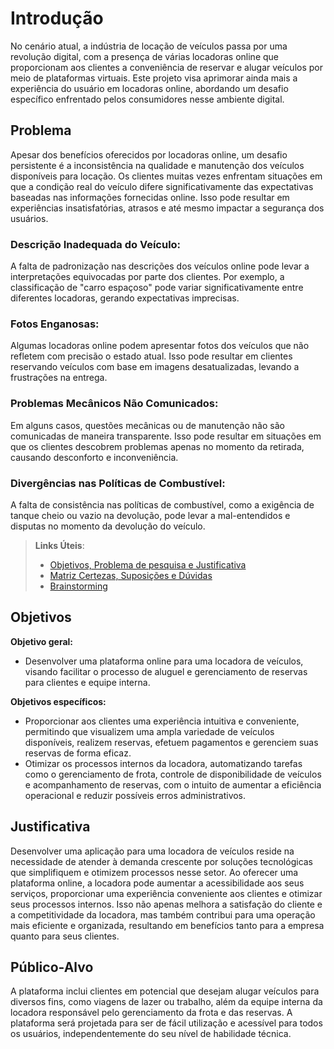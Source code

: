 # Introdução

No cenário atual, a indústria de locação de veículos passa por uma revolução digital, com a presença de várias locadoras online que proporcionam aos clientes a conveniência de reservar e alugar veículos por meio de plataformas virtuais. Este projeto visa aprimorar ainda mais a experiência do usuário em locadoras online, abordando um desafio específico enfrentado pelos consumidores nesse ambiente digital.

## Problema
Apesar dos benefícios oferecidos por locadoras online, um desafio persistente é a inconsistência na qualidade e manutenção dos veículos disponíveis para locação. Os clientes muitas vezes enfrentam situações em que a condição real do veículo difere significativamente das expectativas baseadas nas informações fornecidas online. Isso pode resultar em experiências insatisfatórias, atrasos e até mesmo impactar a segurança dos usuários.

### Descrição Inadequada do Veículo:

A falta de padronização nas descrições dos veículos online pode levar a interpretações equivocadas por parte dos clientes. Por exemplo, a classificação de "carro espaçoso" pode variar significativamente entre diferentes locadoras, gerando expectativas imprecisas.

### Fotos Enganosas:

Algumas locadoras online podem apresentar fotos dos veículos que não refletem com precisão o estado atual. Isso pode resultar em clientes reservando veículos com base em imagens desatualizadas, levando a frustrações na entrega.

### Problemas Mecânicos Não Comunicados:

Em alguns casos, questões mecânicas ou de manutenção não são comunicadas de maneira transparente. Isso pode resultar em situações em que os clientes descobrem problemas apenas no momento da retirada, causando desconforto e inconveniência.

### Divergências nas Políticas de Combustível:

A falta de consistência nas políticas de combustível, como a exigência de tanque cheio ou vazio na devolução, pode levar a mal-entendidos e disputas no momento da devolução do veículo.

> **Links Úteis**:
> - [Objetivos, Problema de pesquisa e Justificativa](https://medium.com/@versioparole/objetivos-problema-de-pesquisa-e-justificativa-c98c8233b9c3)
> - [Matriz Certezas, Suposições e Dúvidas](https://medium.com/educa%C3%A7%C3%A3o-fora-da-caixa/matriz-certezas-suposi%C3%A7%C3%B5es-e-d%C3%BAvidas-fa2263633655)
> - [Brainstorming](https://www.euax.com.br/2018/09/brainstorming/)

## Objetivos

**Objetivo geral:** 

- Desenvolver uma plataforma online para uma locadora de veículos, visando facilitar o processo de aluguel e gerenciamento de reservas para clientes e equipe interna.

**Objetivos específicos:**

- Proporcionar aos clientes uma experiência intuitiva e conveniente, permitindo que visualizem uma ampla variedade de veículos disponíveis, realizem reservas, efetuem pagamentos e gerenciem suas reservas de forma eficaz.
- Otimizar os processos internos da locadora, automatizando tarefas como o gerenciamento de frota, controle de disponibilidade de veículos e acompanhamento de reservas, com o intuito de aumentar a eficiência operacional e reduzir possíveis erros administrativos.

## Justificativa

Desenvolver uma aplicação para uma locadora de veículos reside na necessidade de atender à demanda crescente por soluções tecnológicas que simplifiquem e otimizem processos nesse setor. Ao oferecer uma plataforma online, a locadora pode aumentar a acessibilidade aos seus serviços, proporcionar uma experiência conveniente aos clientes e otimizar seus processos internos. Isso não apenas melhora a satisfação do cliente e a competitividade da locadora, mas também contribui para uma operação mais eficiente e organizada, resultando em benefícios tanto para a empresa quanto para seus clientes.

## Público-Alvo

A plataforma inclui clientes em potencial que desejam alugar veículos para diversos fins, como viagens de lazer ou trabalho, além da equipe interna da locadora responsável pelo gerenciamento da frota e das reservas. A plataforma será projetada para ser de fácil utilização e acessível para todos os usuários, independentemente do seu nível de habilidade técnica.
